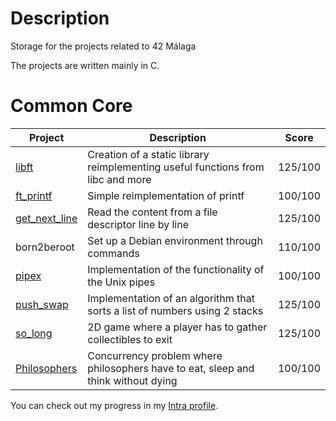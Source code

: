 # Description

Storage for the projects related to 42 Málaga

The projects are written mainly in C.

# Common Core

|Project|Description|Score
|-|-|-|
|[libft](https://github.com/ribana-b/libft/)|Creation of a static library reimplementing useful functions from libc and more|125/100
|[ft_printf](https://github.com/ribana-b/ft_printf/)|Simple reimplementation of printf|100/100
|[get_next_line](https://github.com/ribana-b/get_next_line/)|Read the content from a file descriptor line by line|125/100
|born2beroot|Set up a Debian environment through commands|110/100
|[pipex](https://github.com/ribana-b/pipex/)|Implementation of the functionality of the Unix pipes|100/100
|[push_swap](https://github.com/ribana-b/push_swap/)|Implementation of an algorithm that sorts a list of numbers using 2 stacks|125/100
|[so_long](https://github.com/ribana-b/so_long/)|2D game where a player has to gather collectibles to exit|125/100
|[Philosophers](https://github.com/ribana-b/philosohpers/)|Concurrency problem where philosophers have to eat, sleep and think without dying|100/100

You can check out my progress in my [Intra profile](https://profile.intra.42.fr/users/ribana-b).
